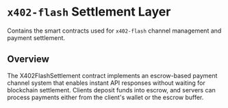 # `x402-flash` Settlement Layer

Contains the smart contracts used for `x402-flash` channel management and payment settlement.

## Overview

The X402FlashSettlement contract implements an escrow-based payment channel system that enables instant API responses without waiting for blockchain settlement. Clients deposit funds into escrow, and servers can process payments either from the client's wallet or the escrow buffer.
